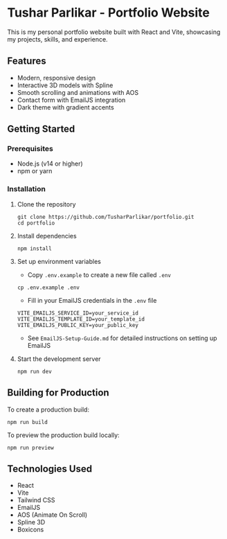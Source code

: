# Tushar Parlikar - Portfolio Website

This is my personal portfolio website built with React and Vite, showcasing my projects, skills, and experience.

## Features

- Modern, responsive design
- Interactive 3D models with Spline
- Smooth scrolling and animations with AOS
- Contact form with EmailJS integration
- Dark theme with gradient accents

## Getting Started

### Prerequisites

- Node.js (v14 or higher)
- npm or yarn

### Installation

1. Clone the repository
   ```
   git clone https://github.com/TusharParlikar/portfolio.git
   cd portfolio
   ```

2. Install dependencies
   ```
   npm install
   ```

3. Set up environment variables
   - Copy `.env.example` to create a new file called `.env`
   ```
   cp .env.example .env
   ```
   - Fill in your EmailJS credentials in the `.env` file
   ```
   VITE_EMAILJS_SERVICE_ID=your_service_id
   VITE_EMAILJS_TEMPLATE_ID=your_template_id
   VITE_EMAILJS_PUBLIC_KEY=your_public_key
   ```
   - See `EmailJS-Setup-Guide.md` for detailed instructions on setting up EmailJS

4. Start the development server
   ```
   npm run dev
   ```

## Building for Production

To create a production build:
```
npm run build
```

To preview the production build locally:
```
npm run preview
```

## Technologies Used

- React
- Vite
- Tailwind CSS
- EmailJS
- AOS (Animate On Scroll)
- Spline 3D
- Boxicons
